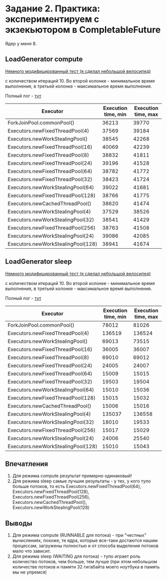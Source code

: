 # Задание 2. Практика: экспериментируем с экзекьютором в CompletableFuture

Ядер у меня 8.

## LoadGenerator compute

[Немного модифицированный тест (я сделал небольшой велосипед)](../../src/test/java/course/concurrency/m2_async/cf/ReportServiceTests.java)

с количеством итераций 10. Во второй колонке - минимальное время выполнения, 
в третьей колонке - максимальное время выполнения.

Полный лог - [тут](6-compute-log.md) 

| Executor                           | Execution time, min | Execution time, max |
|------------------------------------|---------------------|---------------------|
| ForkJoinPool.commonPool()          | 36213               | 39770               |
| Executors.newFixedThreadPool(4)    | 37569               | 39184               |
| Executors.newWorkStealingPool()    | 38545               | 42268               |
| Executors.newFixedThreadPool(16)   | 40069               | 42239               |
| Executors.newFixedThreadPool(8)    | 38832               | 41811               |
| Executors.newFixedThreadPool(24)   | 39196               | 41528               |
| Executors.newFixedThreadPool(64)   | 38782               | 41772               |
| Executors.newFixedThreadPool(32)   | 38423               | 41724               |
| Executors.newWorkStealingPool(64)  | 39022               | 41681               |
| Executors.newFixedThreadPool(128)  | 38766               | 41775               |
| Executors.newCachedThreadPool()    | 38620               | 41474               |
| Executors.newWorkStealingPool(4)   | 37529               | 38526               |
| Executors.newWorkStealingPool(32)  | 38541               | 41429               |
| Executors.newFixedThreadPool(256)  | 38763               | 41508               |
| Executors.newWorkStealingPool(24)  | 39086               | 42085               |
| Executors.newWorkStealingPool(128) | 38941               | 41674               |

## LoadGenerator sleep

[Немного модифицированный тест (я сделал небольшой велосипед)](../../src/test/java/course/concurrency/m2_async/cf/ReportServiceTests.java)

с количеством итераций 10. Во второй колонке - минимальное время выполнения,
в третьей колонке - максимальное время выполнения.

Полный лог - [тут](6-sleep-log.md)

| Executor                           | Execution time, min | Execution time, max |
|------------------------------------|---------------------|---------------------|
| ForkJoinPool.commonPool()          | 78012               | 81026               |
| Executors.newFixedThreadPool(4)    | 136519              | 136524              |
| Executors.newWorkStealingPool()    | 69013               | 73515               |
| Executors.newFixedThreadPool(16)   | 36005               | 36007               |
| Executors.newFixedThreadPool(8)    | 69010               | 69012               |
| Executors.newFixedThreadPool(24)   | 24005               | 24007               |
| Executors.newFixedThreadPool(64)   | 15009               | 15015               |
| Executors.newFixedThreadPool(32)   | 19503               | 19504               |
| Executors.newWorkStealingPool(64)  | 15010               | 15036               |
| Executors.newFixedThreadPool(128)  | 15015               | 15032               |
| Executors.newCachedThreadPool()    | 15006               | 15016               |
| Executors.newWorkStealingPool(4)   | 135037              | 136558              |
| Executors.newWorkStealingPool(32)  | 18010               | 19533               |
| Executors.newFixedThreadPool(256)  | 15017               | 15029               |
| Executors.newWorkStealingPool(24)  | 24006               | 25540               |
| Executors.newWorkStealingPool(128) | 15010               | 15043               |

## Впечатления

1. Для режима compute результат примерно одинаковый! 
2. Для режима sleep самые лучшие результаты - у тех, у кого тупо больше потоков, то есть Executors.newFixedThreadPool(64), Executors.newFixedThreadPool(128), Executors.newFixedThreadPool(256), Executors.newCachedThreadPool(), Executors.newWorkStealingPool(128)

## Выводы

1. Для режима compute (RUNNABLE для потока) - при "честных" вычислениях, похоже, те ядра, которые все-таки достаются нашим процессам, загружены полностью и от способа выделения потоков мало что зависит.
2. Для режима sleep (WAITING для потока) - тупо играет роль количество потоков, чем больше, тем лучше (при этом небольшом количестве потоков и памяти 32 гигабайта моего ноутбука в память мы не упремся) 